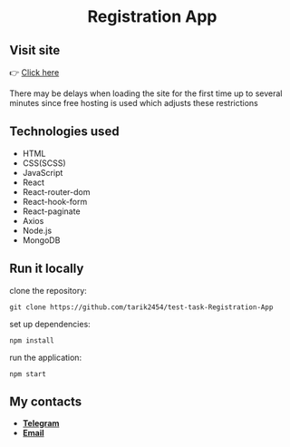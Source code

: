 # <div align="center">Registration App</div>

## Visit site

👉&nbsp;<a href="https://test-task-registration-b7z23wdjs-tarik2454s-projects.vercel.app/" target="_blank">Click here</a>

There may be delays when loading the site for the first time up to several minutes since free hosting is used which adjusts these restrictions

## Technologies used

- HTML
- CSS(SCSS)
- JavaScript
- React
- React-router-dom
- React-hook-form
- React-paginate
- Axios
- Node.js
- MongoDB

## Run it locally

clone the repository:

```
git clone https://github.com/tarik2454/test-task-Registration-App
```

set up dependencies:

```
npm install
```

run the application:

```
npm start
```

## My contacts

- **<a href="https://t.me/tarik_2454" target="_blank">Telegram</a>**
- **<a href="tarik2454@gmail.com" target="_blank">Email</a>**
